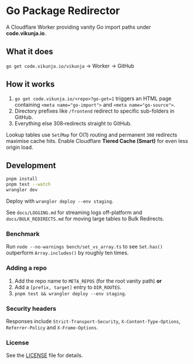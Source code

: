 # Go Package Redirector

A Cloudflare Worker providing vanity Go import paths under **code.vikunja.io**.

## What it does

`go get code.vikunja.io/vikunja` → Worker → GitHub

## How it works

1. `go get code.vikunja.io/<repo>?go-get=1` triggers an HTML page containing `<meta name="go-import">` and `<meta name="go-source">`.
2. Directory prefixes like `/frontend` redirect to specific sub-folders in GitHub.
3. Everything else 308‑redirects straight to GitHub.

Lookup tables use `Set`/`Map` for O(1) routing and permanent `308` redirects maximise cache hits. Enable Cloudflare **Tiered Cache (Smart)** for even less origin load.

## Development

```bash
pnpm install
pnpm test --watch
wrangler dev
```

Deploy with `wrangler deploy --env staging`.

See `docs/LOGGING.md` for streaming logs off-platform and `docs/BULK_REDIRECTS.md` for moving large tables to Bulk Redirects.

### Benchmark
Run `node --no-warnings bench/set_vs_array.ts` to see `Set.has()` outperform `Array.includes()` by roughly ten times.

### Adding a repo
1. Add the repo name to `META_REPOS` (for the root vanity path) **or**
2. Add a `[prefix, target]` entry to `DIR_ROUTES`.
3. `pnpm test && wrangler deploy --env staging`.

### Security headers
Responses include `Strict-Transport-Security`, `X-Content-Type-Options`, `Referrer-Policy` and `X-Frame-Options`.

### License

See the [LICENSE](LICENSE) file for details.
